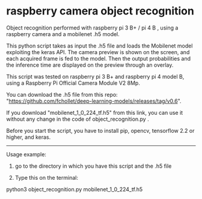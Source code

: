 # raspberry camera object recognition

 Object recognition performed with raspberry pi 3 B+ / pi 4 B , using a raspberry camera and a mobilenet .h5 model.

 This python script takes as input the .h5 file and loads the Mobilenet model exploiting the keras API. The camera preview is shown on the screen, and each acquired frame is fed to the model. Then the output probabilities and the inference time are displayed on the preview through an overlay.

 This script was tested on raspberry pi 3 B+ and raspberry pi 4 model B, using a Raspberry Pi Official Camera Module V2 8Mp.

 You can download the .h5 file from this repo:  "https://github.com/fchollet/deep-learning-models/releases/tag/v0.6".

 If you download "mobilenet_1_0_224_tf.h5" from this link, you can use it without any change in the code of object_recognition.py .

 Before you start the script, you have to install pip, opencv, tensorflow 2.2 or higher, and keras.

 ---------------------------------------------------------------------------------

Usage example:

1) go to the directory in which you have this script and the .h5 file

2) Type this on the terminal:

python3 object_recognition.py mobilenet_1_0_224_tf.h5

